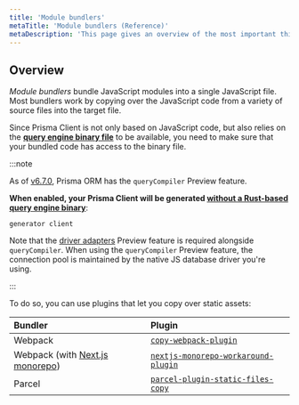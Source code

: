 ```yaml
---
title: 'Module bundlers'
metaTitle: 'Module bundlers (Reference)'
metaDescription: 'This page gives an overview of the most important things to be aware of when using a module bundler to bundle an application that uses Prisma Client.'
---
```


## Overview

_Module bundlers_ bundle JavaScript modules into a single JavaScript file. Most bundlers work by copying over the JavaScript code from a variety of source files into the target file.

Since Prisma Client is not only based on JavaScript code, but also relies on the [**query engine binary file**](/orm/more/under-the-hood/engines#the-query-engine-file) to be available, you need to make sure that your bundled code has access to the binary file.

:::note

As of [v6.7.0](https://pris.ly/release/6.7.0), Prisma ORM has the `queryCompiler` Preview feature.

**When enabled, your Prisma Client will be generated [without a Rust-based query engine binary](/orm/prisma-client/setup-and-configuration/no-rust-engine)**:

```prisma
generator client
```

Note that the [driver adapters](/orm/overview/databases/database-drivers#driver-adapters) Preview feature is required alongside `queryCompiler`. When using the `queryCompiler` Preview feature, the connection pool is maintained by the native JS database driver you're using.

:::

To do so, you can use plugins that let you copy over static assets:

| Bundler                                                                                                               | Plugin                                                                                                         |
| :-------------------------------------------------------------------------------------------------------------------- | :------------------------------------------------------------------------------------------------------------- |
| Webpack                                                                                                               | [`copy-webpack-plugin`](https://github.com/webpack-contrib/copy-webpack-plugin#copy-webpack-plugin)            |
| Webpack (with [Next.js monorepo](/orm/more/help-and-troubleshooting/nextjs-help#setting-up-prisma-orm-in-a-monorepo)) | [`nextjs-monorepo-workaround-plugin`](https://www.npmjs.com/package/@prisma/nextjs-monorepo-workaround-plugin) |
| Parcel                                                                                                                | [`parcel-plugin-static-files-copy`](https://github.com/elwin013/parcel-plugin-static-files-copy#readme)        |
